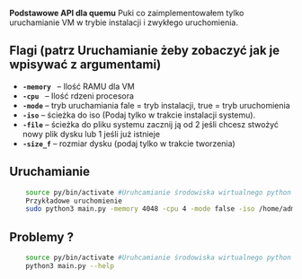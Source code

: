 **Podstawowe API dla quemu**
Puki co zaimplementowałem tylko uruchamianie VM w trybie instalacji i zwykłego uruchomienia.

## Flagi (patrz Uruchamianie żeby zobaczyć jak je wpisywać z argumentami)
- **`-memory `** – Ilość RAMU dla VM 
- **`-cpu `** – Ilość rdzeni procesora
- **`-mode`** – tryb uruchamiania fale = tryb instalacji, true = tryb uruchomienia
- **`-iso`** – ścieżka do iso (Podaj tylko w trakcie instalacji systemu).
- **`-file`** – ścieżka do pliku systemu zacznij ją od 2 jeśli chcesz stwożyć nowy plik dysku lub 1 jeśli już istnieje
- **`-size_f`** – rozmiar dysku (podaj tylko w trakcie tworzenia)


## Uruchamianie
```bash
    source py/bin/activate #Uruhcamianie środowiska wirtualnego python z wgranymi bibliotekami
    Przykładowe uruchomienie
    sudo python3 main.py -memory 4048 -cpu 4 -mode false -iso /home/admin/iso/ser2k22.iso -file 2/home/admin/image.img -size_f 40 

```

## Problemy ?
```bash
    source py/bin/activate #Uruhcamianie środowiska wirtualnego python z wgranymi bibliotekami
    python3 main.py --help
```
